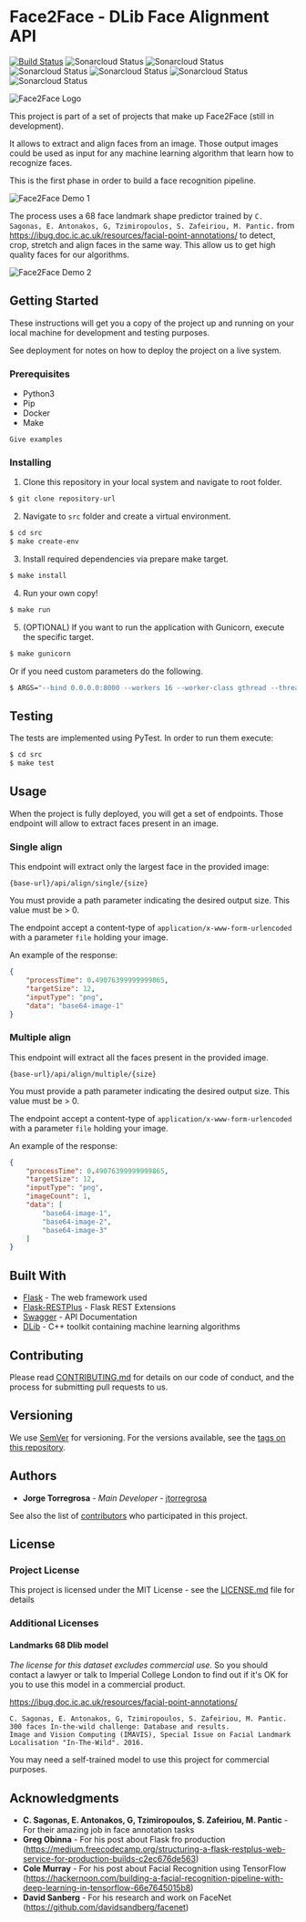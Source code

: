 # Face2Face - DLib Face Alignment API
[![Build Status](https://travis-ci.com/jtorregrosa/face2face-face-align-api.svg?branch=master)](https://travis-ci.com/jtorregrosa/face2face-face-align-api)
![Sonarcloud Status](https://sonarcloud.io/api/project_badges/measure?project=jtorregrosa_face2face-face-align-api&metric=alert_status)
![Sonarcloud Status](https://sonarcloud.io/api/project_badges/measure?project=jtorregrosa_face2face-face-align-api&metric=reliability_rating)
![Sonarcloud Status](https://sonarcloud.io/api/project_badges/measure?project=jtorregrosa_face2face-face-align-api&metric=security_rating)
![Sonarcloud Status](https://sonarcloud.io/api/project_badges/measure?project=jtorregrosa_face2face-face-align-api&metric=bugs)
![Sonarcloud Status](https://sonarcloud.io/api/project_badges/measure?project=jtorregrosa_face2face-face-align-api&metric=vulnerabilities)
![Sonarcloud Status](https://sonarcloud.io/api/project_badges/measure?project=jtorregrosa_face2face-face-align-api&metric=code_smells)


![Face2Face Logo](https://raw.githubusercontent.com/jtorregrosa/face2face-face-align-api/master/docs/images/logo.png)

This project is part of a set of projects that make up Face2Face (still in development).

It allows to extract and align faces from an image. Those output images could be used as input for any machine learning 
algorithm that learn how to recognize faces.

This is the first phase in order to build a face recognition pipeline.

![Face2Face Demo 1](https://raw.githubusercontent.com/jtorregrosa/face2face-face-align-api/master/docs/images/demo1.jpg)

The process uses a 68 face landmark shape predictor trained by `C. Sagonas, E. Antonakos, G, Tzimiropoulos, S. Zafeiriou, M. Pantic.`
from https://ibug.doc.ic.ac.uk/resources/facial-point-annotations/ to detect, crop, stretch and align faces in the same way. This allow us to get high quality faces for our algorithms.

 
![Face2Face Demo 2](https://raw.githubusercontent.com/jtorregrosa/face2face-face-align-api/master/docs/images/demo2.jpg)


## Getting Started

These instructions will get you a copy of the project up and running on your local machine for development and 
testing purposes. 

See deployment for notes on how to deploy the project on a live system.

### Prerequisites

* Python3
* Pip
* Docker
* Make

```
Give examples
```

### Installing

1. Clone this repository in your local system and navigate to root folder.

```bash
$ git clone repository-url
```

2. Navigate to `src` folder and create a virtual environment.

```bash
$ cd src
$ make create-env
```

3. Install required dependencies via prepare make target.

```bash
$ make install
```

4. Run your own copy!

```bash
$ make run
```

5. (OPTIONAL) If you want to run the application with Gunicorn, execute the specific target.

```bash
$ make gunicorn
```

Or if you need custom parameters do the following.

```bash
$ ARGS="--bind 0.0.0.0:8000 --workers 16 --worker-class gthread --threads 16" make gunicorn
```

## Testing

The tests are implemented using PyTest. In order to run them execute:

```bash
$ cd src
$ make test
```

## Usage

When the project is fully deployed, you will get a set of endpoints. Those endpoint will allow to extract faces
present in an image.

### Single align

This endpoint will extract only the largest face in the provided image:

`{base-url}/api/align/single/{size}`

You must provide a path parameter indicating the desired output size. This value must be > 0.

The endpoint accept a content-type of `application/x-www-form-urlencoded` with a parameter `file` holding your image.

An example of the response:

```json
{
    "processTime": 0.49076399999999865, 
    "targetSize": 12, 
    "inputType": "png", 
    "data": "base64-image-1"
}
```

### Multiple align

This endpoint will extract all the faces present in the provided image.

`{base-url}/api/align/multiple/{size}`

You must provide a path parameter indicating the desired output size. This value must be > 0.

The endpoint accept a content-type of `application/x-www-form-urlencoded` with a parameter `file` holding your image.

An example of the response:

```json
{
    "processTime": 0.49076399999999865, 
    "targetSize": 12, 
    "inputType": "png", 
    "imageCount": 1, 
    "data": [
        "base64-image-1",
        "base64-image-2",
        "base64-image-3"
    ]
}
```

## Built With

* [Flask](http://flask.pocoo.org/) - The web framework used
* [Flask-RESTPlus](https://flask-restplus.readthedocs.io/en/stable/) - Flask REST Extensions
* [Swagger](https://swagger.io/) - API Documentation
* [DLib](http://dlib.net/) - C++ toolkit containing machine learning algorithms

## Contributing

Please read [CONTRIBUTING.md](CONTRIBUTING.md) for details on our code of conduct, and the process for submitting pull requests to us.

## Versioning

We use [SemVer](http://semver.org/) for versioning. For the versions available, see the [tags on this repository](https://github.com/jtorregrosa/face2face-face-align-api/tags). 

## Authors

* **Jorge Torregrosa** - *Main Developer* - [jtorregrosa](https://github.com/jtorregrosa)

See also the list of [contributors](CONTRIBUTORS.md) who participated in this project.

## License

### Project License
This project is licensed under the MIT License - see the [LICENSE.md](LICENSE.md) file for details

### Additional Licenses
#### Landmarks 68 Dlib model 
*The license for this dataset excludes commercial use*.  So you should contact a lawyer or talk to Imperial College 
London to find out if it's OK for you to use this model in a commercial product.

https://ibug.doc.ic.ac.uk/resources/facial-point-annotations/

```
C. Sagonas, E. Antonakos, G, Tzimiropoulos, S. Zafeiriou, M. Pantic. 
300 faces In-the-wild challenge: Database and results. 
Image and Vision Computing (IMAVIS), Special Issue on Facial Landmark Localisation "In-The-Wild". 2016.
```

You may need a self-trained model to use this project for commercial purposes.

## Acknowledgments

* **C. Sagonas, E. Antonakos, G, Tzimiropoulos, S. Zafeiriou, M. Pantic** - For their amazing job in face annotation tasks
* **Greg Obinna** - For his post about Flask  fro production (https://medium.freecodecamp.org/structuring-a-flask-restplus-web-service-for-production-builds-c2ec676de563)
* **Cole Murray** - For his post about Facial Recognition using TensorFlow (https://hackernoon.com/building-a-facial-recognition-pipeline-with-deep-learning-in-tensorflow-66e7645015b8)
* **David Sanberg** - For his research and work on FaceNet (https://github.com/davidsandberg/facenet)